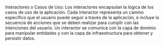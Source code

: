 Interactores o Casos de Uso: Los interactores encapsulan la lógica de los casos de uso de la aplicación. Cada interactor representa un camino específico que el usuario puede seguir a través de la aplicación, e incluye la secuencia de acciones que se deben realizar para cumplir con las intenciones del usuario. Un interactor se comunica con la capa de dominio para manipular entidades y con la capa de infraestructura para obtener y persistir datos.